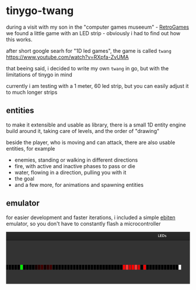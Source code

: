 # tinygo-twang

during a visit with my son in the "computer games museeum" - [RetroGames](https://www.retrogames.info/) we found a little game with an LED strip - obviously i had to find out how this works.

after short google searh for "1D led games", the game is called `twang`  https://www.youtube.com/watch?v=RXpfa-ZvUMA

that beeing said, i decided to write my own `twang` in go, but with the limitations of tinygo in mind

currently i am testing with a 1 meter, 60 led strip, but you can easily adjust it to much longer strips

## entities

to make it extensible and usable as library, there is a small 1D entity engine build around it, taking care of levels, and the order of "drawing"

beside the player, who is moving and can attack, there are also usable entities, for example

* enemies, standing or walking in different directions
* fire, with active and inactive phases to pass or die
* water, flowing in a direction, pulling you with it
* the goal
* and a few more, for animations and spawning entities

## emulator

for easier development and faster iterations, i included a simple [ebiten](https://ebitengine.org/) emulator, so you don't have to constantly flash a microcontroller


![emulator](images/emulator.png)
